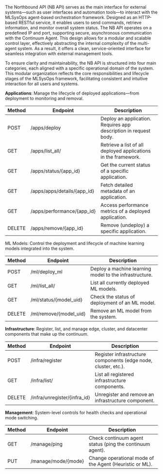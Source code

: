 The Northbound API (NB API) serves as the main interface for external systems—such as user interfaces and automation
tools—to interact with the MLSysOps agent-based orchestration framework. Designed as an HTTP-based RESTful service, it
enables users to send commands, retrieve information, and monitor overall system status.
The NB API operates on a predefined IP and port, supporting secure, asynchronous communication with the Continuum Agent.
This design allows for a modular and scalable control layer, effectively abstracting the internal complexity of the
multi-agent system. As a result, it offers a clean, service-oriented interface for seamless integration with external
management tools.

To ensure clarity and maintainability, the NB API is structured into four main categories, each aligned with a specific
operational domain of the system. This modular organization reflects the core responsibilities and lifecycle stages of
the MLSysOps framework, facilitating consistent and intuitive interaction for all users and systems.

**Applications**: Manage the lifecycle of deployed applications—from deployment to monitoring and removal.

| **Method** | **Endpoint**                     | **Description**                                                                      |
|------------|-----------------------------------|--------------------------------------------------------------------------------------|
| POST       | /apps/deploy                     | Deploy an application. Requires app description in request body.                    |
| GET        | /apps/list_all/                  | Retrieve a list of all deployed applications in the framework.                      |
| GET        | /apps/status/{app_id}            | Get the current status of a specific application.                                   |
| GET        | /apps/apps/details/{app_id}      | Fetch detailed metadata of an application.                                          |
| GET        | /apps/performance/{app_id}       | Access performance metrics of a deployed application.                               |
| DELETE     | /apps/remove/{app_id}            | Remove (undeploy) a specific application.                                           |

ML Models: Control the deployment and lifecycle of machine learning models integrated into the system.

| **Method** | **Endpoint**                  | **Description**                                              |
|------------|-------------------------------|--------------------------------------------------------------|
| POST       | /ml/deploy_ml                 | Deploy a machine learning model to the infrastructure.       |
| GET        | /ml/list_all/                 | List all currently deployed ML models.                      |
| GET        | /ml/status/{model_uid}        | Check the status of deployment of an ML model.              |
| DELETE     | /ml/remove/{model_uid}        | Remove an ML model from the system.                         |

**Infrastructure**: Register, list, and manage edge, cluster, and datacenter components that make up the continuum.

| **Method** | **Endpoint**                        | **Description**                                               |
|------------|-------------------------------------|---------------------------------------------------------------|
| POST       | /infra/register                     | Register infrastructure components (edge node, cluster, etc.). |
| GET        | /infra/list/                        | List all registered infrastructure components.                |
| DELETE     | /infra/unregister/{infra_id}        | Unregister and remove an infrastructure component.           |

**Management**: System-level controls for health checks and operational mode switching.

| **Method** | **Endpoint**                  | **Description**                                               |
|------------|-------------------------------|---------------------------------------------------------------|
| GET        | /manage/ping                  | Check continuum agent status (ping the continuum agent).       |
| PUT        | /manage/mode/{mode}           | Change operational mode of the Agent (Heuristic or ML).       |).


